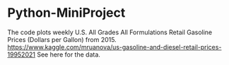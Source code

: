 # Python-MiniProject

The code plots weekly U.S. All Grades All Formulations Retail Gasoline Prices (Dollars per Gallon)
from 2015.
https://www.kaggle.com/mruanova/us-gasoline-and-diesel-retail-prices-19952021
See here for the data.
